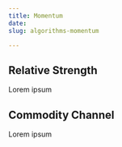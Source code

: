```yaml
---
title: Momentum
date: 
slug: algorithms-momentum

---
```

## Relative Strength

Lorem ipsum

## Commodity Channel

Lorem ipsum